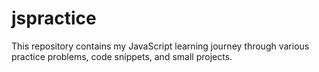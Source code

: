 # jspractice
This repository contains my JavaScript learning journey through various practice problems, code snippets, and small projects.
